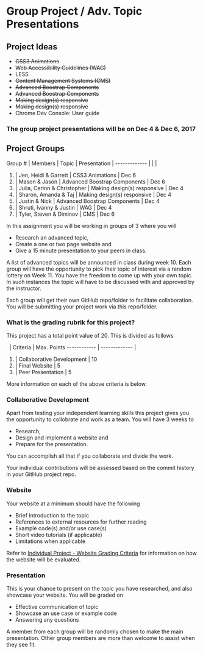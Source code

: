 
# Group Project / Adv. Topic Presentations

## Project Ideas

- ~~CSS3 Animations~~
- ~~Web Accessibility Guidelines (WAG)~~
- LESS
- ~~Content Management Systems (CMS)~~
- ~~Advanced Boostrap Components~~
- ~~Advanced Boostrap Components~~
- ~~Making design(s) responsive~~
- ~~Making design(s) responsive~~
- Chrome Dev Console: User guide  


### The group project presentations will be on **Dec 4 & Dec 6, 2017**  ###

## Project Groups  



 Group # | Members | Topic | Presentation |
 -------------  | |  |
1. | Jen, Heidi & Garrett | CSS3 Animations | Dec 6
2. | Mason & Jason | Advanced Boostrap Components | Dec 6
3. | Julia, Cerinn & Christopher | Making design(s) responsive | Dec 4
4. | Sharon, Amanda & Taj | Making design(s) responsive | Dec 4
5. | Justin & Nick | Advanced Boostrap Components | Dec 4
6. | Shruti, Ivanny & Justin | WAG | Dec 4
7. | Tyler, Steven & Diminov | CMS | Dec 6



In this assignment you will be working in groups of 3 where you will 

- Research an advanced topic, 
- Create a one or two page website and 
- Give a 15 minute presentation to your peers in class. 

A list of advanced topics will be announced in class during week 10. Each group will have the opportunity to pick their topic of interest via a random lottery on Week 11. You have the freedom to come up with your own topic. In such instances the topic will have to be discussed with and approved by the instructor.


Each group will get their own GitHub repo/folder to facilitate collaboration. You will be submitting your project work via this repo/folder.

### What is the grading rubrik for this project? ###

This project has a total point value of 20. This is divided as follows

 &nbsp; | Criteria | Max. Points 
------------ | -------------  |
1. | Collaborative  Development | 10   
2. | Final Website | 5
3. | Peer Presentation | 5

More information on each of the above criteria is below.


### Collaborative Development ###
Apart from testing your independent learning skills this project gives you the opportunity to collobrate and work as a team. You will have 3 weeks to 

- Research, 
- Design and implement a website and 
- Prepare for the presentation. 

You can accomplish all that if you collaborate and divide the work. 

Your individual contributions will be assessed based on the commit history in your GitHub project repo. 

### Website ###
Your website at a minimum should have the following

- Brief introduction to the topic
- References to external resources for further reading
- Example code(s) and/or use case(s)
- Short video tutorials (if applicable)
- Limitations when applicable

Refer to [Individual Project - Website Grading Criteria](/projects/individual/#final-website) for information on how the website will be evaluated.


### Presentation ###
This is your chance to present on the topic you have researched, and also showcase your website. You will be graded on

- Effective communication of topic 
- Showcase an use case or example code
- Answering any questions

A member from each group will be randomly chosen to make the main presentation. Other group members are more than welcome to assist when they see fit. 